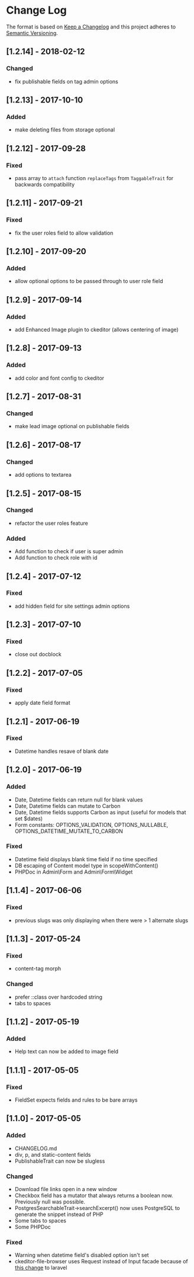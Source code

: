 # Change Log

The format is based on [Keep a Changelog](http://keepachangelog.com/)
and this project adheres to [Semantic Versioning](http://semver.org/).

## [1.2.14] - 2018-02-12
### Changed
- fix publishable fields on tag admin options

## [1.2.13] - 2017-10-10
### Added
- make deleting files from storage optional

## [1.2.12] - 2017-09-28
### Fixed
- pass array to `attach` function `replaceTags` from `TaggableTrait` for backwards compatibility

## [1.2.11] - 2017-09-21
### Fixed
- fix the user roles field to allow validation

## [1.2.10] - 2017-09-20
### Added
- allow optional options to be passed through to user role field

## [1.2.9] - 2017-09-14
### Added
- add Enhanced Image plugin to ckeditor (allows centering of image)

## [1.2.8] - 2017-09-13
### Added
- add color and font config to ckeditor

## [1.2.7] - 2017-08-31
### Changed
- make lead image optional on publishable fields

## [1.2.6] - 2017-08-17
### Changed
- add options to textarea

## [1.2.5] - 2017-08-15
### Changed
- refactor the user roles feature

### Added
- Add function to check if user is super admin
- Add function to check role with id

## [1.2.4] - 2017-07-12
### Fixed
- add hidden field for site settings admin options

## [1.2.3] - 2017-07-10
### Fixed
- close out docblock

## [1.2.2] - 2017-07-05
### Fixed
- apply date field format

## [1.2.1] - 2017-06-19
### Fixed
- Datetime handles resave of blank date

## [1.2.0] - 2017-06-19
### Added
- Date, Datetime fields can return null for blank values
- Date, Datetime fields can mutate to Carbon
- Date, Datetime fields supports Carbon as input (useful for models that set $dates)
- Form constants: OPTIONS_VALIDATION, OPTIONS_NULLABLE, OPTIONS_DATETIME_MUTATE_TO_CARBON
### Fixed
- Datetime field displays blank time field if no time specified
- DB escaping of Content model type in scopeWithContent()
- PHPDoc in Admin\Form and Admin\Form\Widget

## [1.1.4] - 2017-06-06
### Fixed
- previous slugs was only displaying when there were > 1 alternate slugs

## [1.1.3] - 2017-05-24
### Fixed
- content-tag morph
### Changed
- prefer ::class over hardcoded string
- tabs to spaces

## [1.1.2] - 2017-05-19
### Added
- Help text can now be added to image field

## [1.1.1] - 2017-05-05
### Fixed
- FieldSet expects fields and rules to be bare arrays

## [1.1.0] - 2017-05-05
### Added
- CHANGELOG.md
- div, p, and static-content fields
- PublishableTrait can now be slugless

### Changed
- Download file links open in a new window
- Checkbox field has a mutator that always returns a boolean now. Previously null was possible.
- PostgresSearchableTrait->searchExcerpt() now uses PostgreSQL to generate the snippet instead of PHP
- Some tabs to spaces
- Some PHPDoc

### Fixed
- Warning when datetime field's disabled option isn't set
- ckeditor-file-browser uses Request instead of Input facade because of
    [this change](https://github.com/laravel/laravel/commit/2adbbbd91e9d6e2d569cc56f138b7273efe25651) to laravel
